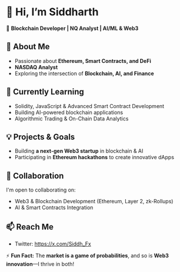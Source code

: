 # 👋 Hi, I’m Siddharth

🚀 **Blockchain Developer | NQ Analyst | AI/ML & Web3**  

## 👀 About Me  
- Passionate about **Ethereum, Smart Contracts, and DeFi**  
- **NASDAQ Analyst** 
- Exploring the intersection of **Blockchain, AI, and Finance**  

## 🌱 Currently Learning  
- Solidity, JavaScript & Advanced Smart Contract Development  
- Building AI-powered blockchain applications  
- Algorithmic Trading & On-Chain Data Analytics  

## 💡 Projects & Goals  
- Building **a next-gen Web3 startup** in blockchain & AI   
- Participating in **Ethereum hackathons** to create innovative dApps  

## 💞️ Collaboration  
I'm open to collaborating on:  
- Web3 & Blockchain Development (Ethereum, Layer 2, zk-Rollups)  
- AI & Smart Contracts Integration    

## 📫 Reach Me  
- Twitter:  https://x.com/Siddh_Fx 

⚡ **Fun Fact:** The **market is a game of probabilities**, and so is **Web3 innovation**—I thrive in both!  
